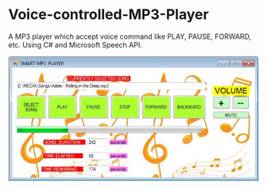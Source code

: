 Voice-controlled-MP3-Player
===========================

A MP3 player which accept voice command like PLAY, PAUSE, FORWARD, etc. Using C# and Microsoft Speech API.

![ScreenShot](/screenshot.jpg)